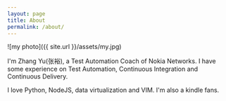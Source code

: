 ```yaml
---
layout: page
title: About
permalink: /about/
---
```


![my photo]({{ site.url }}/assets/my.jpg)

I'm Zhang Yu(张裕), a Test Automation Coach of Nokia Networks. I have some experience on Test Automation, Continuous Integration and Continuous Delivery.

I love Python, NodeJS, data virtualization and VIM. I'm also a kindle fans.
